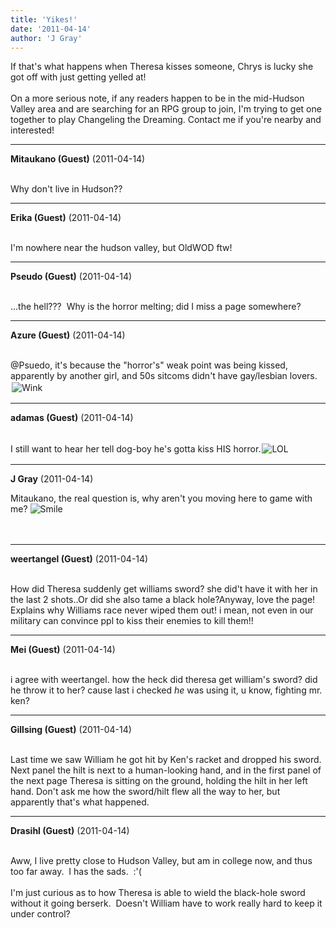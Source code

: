 ```yaml
---
title: 'Yikes!'
date: '2011-04-14'
author: 'J Gray'
---
```


If that's what happens when Theresa kisses someone, Chrys is lucky she got off with just getting yelled at!<br><br>On a more serious note, if any readers happen to be in the mid-Hudson Valley area and are searching for an RPG group to join, I'm trying to get one together to play Changeling the Dreaming. Contact me if you're nearby and interested! <br>

---
**Mitaukano (Guest)** (2011-04-14)

<br> Why don't live in Hudson??

---
**Erika (Guest)** (2011-04-14)

<br> I'm nowhere near the hudson valley, but OldWOD ftw!

---
**Pseudo (Guest)** (2011-04-14)

<br> ...the hell???&nbsp; Why is the horror melting; did I miss a page somewhere?<br>

---
**Azure (Guest)** (2011-04-14)

<br> @Psuedo, it's because the "horror's" weak point was being kissed, apparently by another girl, and 50s sitcoms didn't have gay/lesbian lovers. <img alt=" Wink " src="/smilies/wink1.gif" border="0" hspace="2" vspace="2"><br>

---
**adamas (Guest)** (2011-04-14)

<br> I still want to hear her tell dog-boy he's gotta kiss HIS horror.<img alt=" LOL " src="/smilies/laugh.gif" border="0" hspace="2" vspace="2"><br>

---
**J Gray** (2011-04-14)

Mitaukano, the real question is, why aren't you moving here to game with me? <img src="/smilies/smile.gif" alt="Smile" border="0"><br><br><br>

---
**weertangel (Guest)** (2011-04-14)

<br>How did Theresa suddenly get williams sword? she did't have it with her in the last 2 shots..Or did she also tame a black hole?Anyway, love the page! Explains why Williams race never wiped them out! i mean, not even in our military can convince ppl to kiss their enemies to kill them!!&nbsp;

---
**Mei (Guest)** (2011-04-14)

<br> i agree with weertangel. how the heck did theresa get william's sword? did he throw it to her? cause last i checked <em>he</em> was using it, u know, fighting mr. ken?

---
**Gillsing (Guest)** (2011-04-14)

<br> Last time we saw William he got hit by Ken's racket and dropped his sword. Next panel the hilt is next to a human-looking hand, and in the first panel of the next page Theresa is sitting on the ground, holding the hilt in her left hand. Don't ask me how the sword/hilt flew all the way to her, but apparently that's what happened.

---
**Drasihl (Guest)** (2011-04-14)

<br> Aww, I live pretty close to Hudson Valley, but am in college now, and thus too far away.&nbsp; I has the sads.&nbsp; :'(<br><br>I'm just curious as to how Theresa is able to wield the black-hole sword without it going berserk.&nbsp; Doesn't William have to work really hard to keep it under control?<br>

